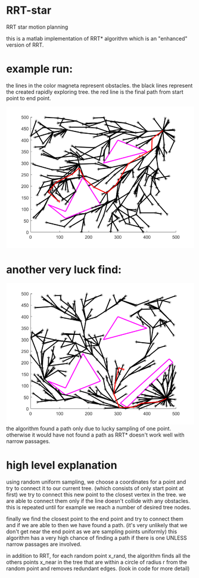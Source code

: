 # RRT-star
RRT star motion planning

this is a matlab implementation of RRT* algorithm which is an "enhanced" version of RRT.

# example run:

the lines in the color magneta represent obstacles.
the black lines represent the created rapidly exploring tree.
the red line is the final path from start point to end point.

![alt text](https://raw.githubusercontent.com/TamerMograbi/RRT-star/master/RRTstartExample.png)

# another very luck find:

![alt text](https://raw.githubusercontent.com/TamerMograbi/RRT-star/master/lucky-find.png)
the algorithm found a path only due to lucky sampling of one point. otherwise it would have not found a path
as RRT* doesn't work well with narrow passages.


# high level explanation

using random uniform sampling, we choose a coordinates for a point and try to connect it to our current tree.
(which consists of only start point at first)
we try to connect this new point to the closest vertex in the tree. we are able to connect them only if the line
doesn't collide with any obstacles.
this is repeated until for example we reach a number of desired tree nodes.

finally we find the closest point to the end point and try to connect them and if we are able to then we have found a path.
(it's very unlikely that we don't get near the end point as we are sampling points uniformly)
this algorithm has a very high chance of finding a path if there is one UNLESS narrow passages are involved.


in addition to RRT, for each random point x_rand, the algorithm finds all the others points x_near in the tree that are within a circle of radius r
from the random point and removes redundant edges. (look in code for more detail)







